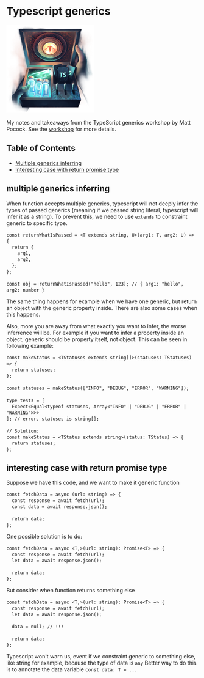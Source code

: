 # Typescript generics

![TypeScript generics](./assets/typescript-generics.png)

My notes and takeaways from the TypeScript generics workshop by Matt Pocock. See the [workshop](https://www.totaltypescript.com/workshops/typescript-generics) for more details.

## Table of Contents

- [Multiple generics inferring](#multiple-generics-inferring)
- [Interesting case with return promise type](#interesting-case-with-return-promise-type)

## multiple generics inferring

When function accepts multiple generics, typescript will not deeply infer the types of passed generics (meaning if we passed string literal, typescript will infer it as a string). To prevent this, we need to use `extends` to constraint generic to specific type.

```tsx
const returnWhatIsPassed = <T extends string, U>(arg1: T, arg2: U) => {
  return {
    arg1,
    arg2,
  };
};

const obj = returnWhatIsPassed("hello", 123); // { arg1: "hello", arg2: number }
```

The same thing happens for example when we have one generic, but return an object with the generic property inside. There are also some cases when this happens.

Also, more you are away from what exactly you want to infer, the worse inferrence will be. For example if you want to infer a property inside an object, generic should be property itself, not object. This can be seen in following example:

```tsx
const makeStatus = <TStatuses extends string[]>(statuses: TStatuses) => {
  return statuses;
};

const statuses = makeStatus(["INFO", "DEBUG", "ERROR", "WARNING"]);

type tests = [
  Expect<Equal<typeof statuses, Array<"INFO" | "DEBUG" | "ERROR" | "WARNING">>>
]; // error, statuses is string[];

// Solution:
const makeStatus = <TStatus extends string>(status: TStatus) => {
  return statuses;
};
```

## interesting case with return promise type

Suppose we have this code, and we want to make it generic function

```tsx
const fetchData = async (url: string) => {
  const response = await fetch(url);
  const data = await response.json();

  return data;
};
```

One possible solution is to do:

```tsx
const fetchData = async <T,>(url: string): Promise<T> => {
  const response = await fetch(url);
  let data = await response.json();

  return data;
};
```

But consider when function returns something else

```tsx
const fetchData = async <T,>(url: string): Promise<T> => {
  const response = await fetch(url);
  let data = await response.json();

  data = null; // !!!

  return data;
};
```

Typescript won't warn us, event if we constraint generic to something else, like string for example, because the type of data is `any`
Better way to do this is to annotate the data variable `const data: T = ...`
